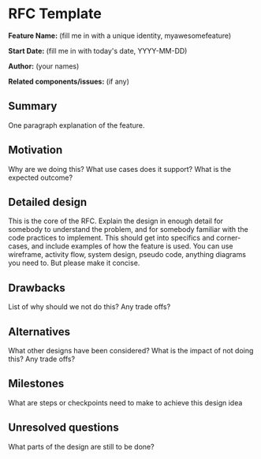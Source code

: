 # RFC Template

**Feature Name:** (fill me in with a unique identity, myawesomefeature)


**Start Date:** (fill me in with today's date, YYYY-MM-DD)

**Author:** (your names)

**Related components/issues:** (if any)


## Summary

One paragraph explanation of the feature.

## Motivation

Why are we doing this? What use cases does it support? What is the expected outcome?

## Detailed design

This is the core of the RFC. Explain the design in enough detail for somebody to understand the problem, and for somebody familiar with the code practices to implement. This should get into specifics and corner-cases, and include examples of how the feature is used. You can use wireframe, activity flow, system design, pseudo code, anything diagrams you need to. But please make it concise.

## Drawbacks

List of why should we not do this? Any trade offs?

## Alternatives

What other designs have been considered? What is the impact of not doing this? Any trade offs?

## Milestones

What are steps or checkpoints need to make to achieve this design idea

## Unresolved questions

What parts of the design are still to be done?